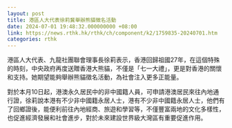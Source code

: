 ```yaml
---
layout: post
title: 港區人大代表徐莉冀舉辦熊貓徵名活動
date: 2024-07-01 19:48:32.000000000 +08:00
link: https://news.rthk.hk/rthk/ch/component/k2/1759835-20240701.htm
categories: rthk
---
```


港區人大代表、九龍社團聯會理事長徐莉表示，香港回歸祖國27年，在這個特殊的時刻，中央政府再度送贈香港大熊貓，不僅是「七一大禮」，更是對香港的關懷和支持。她期望能夠舉辦熊貓徵名活動，為社會注入更多正能量。

對於本月10日起，港澳永久居民中的非中國籍人員，可申請港澳居民來往內地通行證，徐莉說本港有不少非中國籍永居人士，港有不少非中國籍永居人士，他們有了回鄉證後，能便利前往內地經商、旅遊和學習等，不僅豐富兩地的文化多樣性，也促進經濟發展和社會進步，對於未來建設世界級大灣區有重要促進作用。
